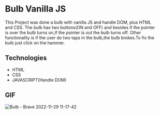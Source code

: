 # Bulb Vanilla JS

This Project was done a bulb with vanilla JS and handle DOM, plus HTML and CSS.
The bulb has two buttons(ON and OFF) and besides if the pointer is over the bulb turns on,if the pointer is out the bulb turns off. 
Other functionality is if the user do two taps in the bulb,the bulb brokes.To fix the bulb just click on the hammer.

## Technologies

- HTML
- CSS
- JAVASCRIPT(Handle DOM)

## GIF 
![Bulb - Brave 2022-11-29 11-17-42](https://user-images.githubusercontent.com/88905492/204556548-25548e38-4946-471b-b901-6c5f16c9ebb0.gif)
